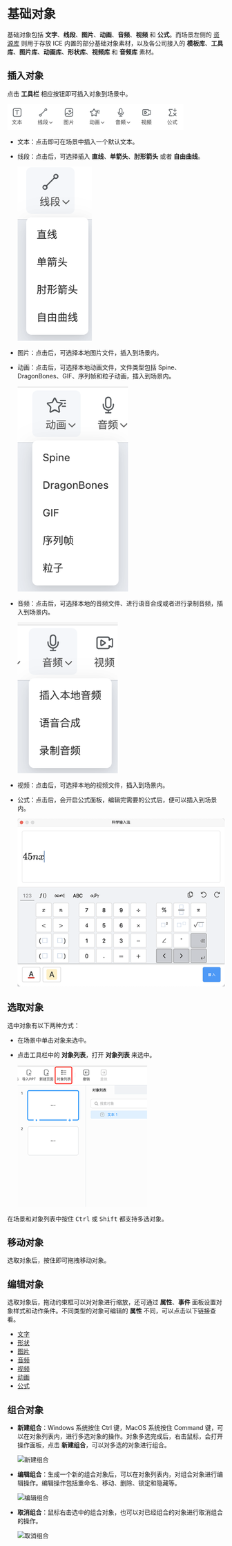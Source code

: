 # 基础对象

基础对象包括 **文字**、**线段**、**图片**、**动画**、**音频**、**视频** 和 **公式**。而场景左侧的 [资源库](../../resource/index.md) 则用于存放 ICE 内置的部分基础对象素材，以及各公司接入的 **模板库**、**工具库**、**图片库**、**动画库**、**形状库**、**视频库** 和 **音频库** 素材。

## 插入对象

点击 **工具栏** 相应按钮即可插入对象到场景中。

![基础对象](img/basis.png)

- 文本：点击即可在场景中插入一个默认文本。

- 线段：点击后，可选择插入 **直线**、**单箭头**、**肘形箭头** 或者 **自由曲线**。

    ![线段](img/line.png)

- 图片：点击后，可选择本地图片文件，插入到场景内。

- 动画：点击后，可选择本地动画文件，文件类型包括 Spine、DragonBones、GIF、序列帧和粒子动画，插入到场景内。

    ![动画](img/animation.png)

- 音频：点击后，可选择本地的音频文件、进行语音合成或者进行录制音频，插入到场景内。

    ![音频](img/audio.png)

- 视频：点击后，可选择本地的视频文件，插入到场景内。

- 公式：点击后，会开启公式面板，编辑完需要的公式后，便可以插入到场景内。

    ![公式](./formula/img/insert.png)

## 选取对象

选中对象有以下两种方式：

- 在场景中单击对象来选中。

- 点击工具栏中的 **对象列表**，打开 **对象列表** 来选中。

    ![对象列表](img/object_list.png)

在场景和对象列表中按住 <kbd>Ctrl</kbd> 或 <kbd>Shift</kbd> 都支持多选对象。

## 移动对象

选取对象后，按住即可拖拽移动对象。

## 编辑对象

选取对象后，拖动约束框可以对对象进行缩放，还可通过 **属性**、**事件** 面板设置对象样式和动作条件。不同类型的对象可编辑的 **属性** 不同，可以点击以下链接查看。

- [文字](word/index.md)
- [形状](shape/index.md)
- [图片](image/index.md)
- [音频](audio/index.md)
- [视频](video/index.md)
- [动画](animation/index.md)
- [公式](formula/index.md)

## 组合对象

- **新建组合**：Windows 系统按住 Ctrl 键，MacOS 系统按住 Command 键，可以在对象列表内，进行多选对象的操作。对象多选完成后，右击鼠标，会打开操作面板，点击 **新建组合**，可以对多选的对象进行组合。

    ![新建组合](img/newgroup.png)

- **编辑组合**：生成一个新的组合对象后，可以在对象列表内，对组合对象进行编辑操作。编辑操作包括重命名、移动、删除、锁定和隐藏等。

    ![编辑组合](img/editgroup.png)

- **取消组合**：鼠标右击选中的组合对象，也可以对已经组合的对象进行取消组合的操作。

    ![取消组合](img/cancelgroup.png)
